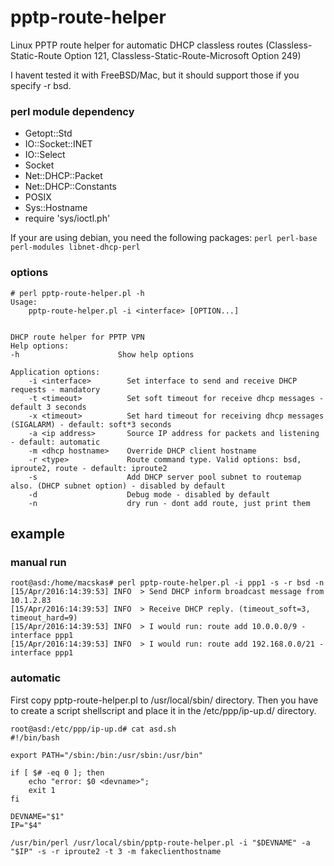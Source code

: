 # pptp-route-helper

Linux PPTP route helper for automatic DHCP classless routes (Classless-Static-Route Option 121, Classless-Static-Route-Microsoft Option 249)

I havent tested it with FreeBSD/Mac, but it should support those if you specify -r bsd.

### perl module dependency
- Getopt::Std
- IO::Socket::INET
- IO::Select
- Socket
- Net::DHCP::Packet
- Net::DHCP::Constants
- POSIX
- Sys::Hostname
- require 'sys/ioctl.ph'

If your are using debian, you need the following packages: ```perl perl-base perl-modules libnet-dhcp-perl```

### options
```
# perl pptp-route-helper.pl -h
Usage:
	pptp-route-helper.pl -i <interface> [OPTION...]


DHCP route helper for PPTP VPN
Help options:
-h                      Show help options

Application options:
	-i <interface>        Set interface to send and receive DHCP requests - mandatory
	-t <timeout>          Set soft timeout for receive dhcp messages - default 3 seconds
	-x <timeout>          Set hard timeout for receiving dhcp messages (SIGALARM) - default: soft*3 seconds
	-a <ip address>       Source IP address for packets and listening - default: automatic
	-m <dhcp hostname>    Override DHCP client hostname
	-r <type>             Route command type. Valid options: bsd, iproute2, route - default: iproute2
	-s                    Add DHCP server pool subnet to routemap also. (DHCP subnet option) - disabled by default
	-d                    Debug mode - disabled by default
	-n                    dry run - dont add route, just print them
```
## example

### manual run 
```
root@asd:/home/macskas# perl pptp-route-helper.pl -i ppp1 -s -r bsd -n
[15/Apr/2016:14:39:53] INFO  > Send DHCP inform broadcast message from 10.1.2.83
[15/Apr/2016:14:39:53] INFO  > Receive DHCP reply. (timeout_soft=3, timeout_hard=9)
[15/Apr/2016:14:39:53] INFO  > I would run: route add 10.0.0.0/9 -interface ppp1
[15/Apr/2016:14:39:53] INFO  > I would run: route add 192.168.0.0/21 -interface ppp1
```
### automatic
First copy pptp-route-helper.pl to /usr/local/sbin/ directory.
Then you have to create a script shellscript and place it in the /etc/ppp/ip-up.d/ directory.
```
root@asd:/etc/ppp/ip-up.d# cat asd.sh 
#!/bin/bash

export PATH="/sbin:/bin:/usr/sbin:/usr/bin"

if [ $# -eq 0 ]; then
    echo "error: $0 <devname>";
    exit 1
fi

DEVNAME="$1"
IP="$4"

/usr/bin/perl /usr/local/sbin/pptp-route-helper.pl -i "$DEVNAME" -a "$IP" -s -r iproute2 -t 3 -m fakeclienthostname
```
